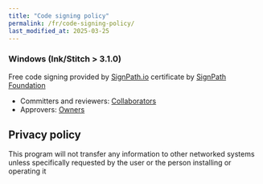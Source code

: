```yaml
---
title: "Code signing policy"
permalink: /fr/code-signing-policy/
last_modified_at: 2025-03-25
---
```

### Windows (Ink/Stitch > 3.1.0)

Free code signing provided by [SignPath.io](https://about.signpath.io) certificate by [SignPath Foundation](https://signpath.org)

* Committers and reviewers: [Collaborators](https://github.com/inkstitch/inkstitch/people)
* Approvers: [Owners](https://github.com/orgs/inkstitch/people?query=role%3Aowner)

## Privacy policy

This program will not transfer any information to other networked systems unless specifically requested by the user or the person installing or operating it
